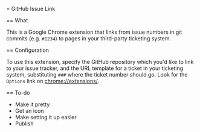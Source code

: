 = GitHub Issue Link

== What

This is a Google Chrome extension that links from issue numbers in git commits (e.g. `#1234`) to pages in your third-party ticketing system.

== Configuration

To use this extension, specify the GitHub repository which you'd like to link to your issue tracker, and the URL template for a ticket in your ticketing system, substituting `###` where the ticket number should go. Look for the `Options` link on [chrome://extensions/](chrome://extensions/).

== To-do

* Make it pretty
* Get an icon
* Make setting it up easier
* Publish
